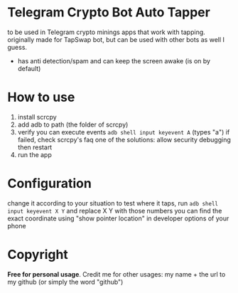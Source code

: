 # Telegram Crypto Bot Auto Tapper

to be used in Telegram crypto minings apps that work with tapping.
originally made for TapSwap bot, but can be used with other bots as well I guess.
- has anti detection/spam and can keep the screen awake (is on by default)

# How to use

1. install scrcpy
2. add adb to path (the folder of scrcpy)
3. verify you can execute events
    `adb shell input keyevent A` (types "a")
    if failed, check scrcpy's faq
    one of the solutions: allow security debugging then restart
4. run the app

# Configuration

change it according to your situation
to test where it taps, run `adb shell input keyevent X Y` and replace X Y with those numbers
you can find the exact coordinate using "show pointer location" in developer options of your phone

# Copyright

**Free for personal usage**. Credit me for other usages: my name + the url to my github (or simply the word "github")